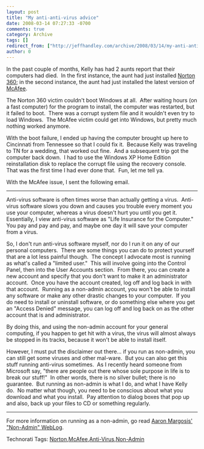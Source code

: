 ```yaml
---
layout: post
title: "My anti-anti-virus advice"
date: 2008-03-14 07:27:33 -0700
comments: true
category: Archive
tags: []
redirect_from: ["http://jeffhandley.com/archive/2008/03/14/my-anti-anti-virus-advice"]
author: 0
---
```

<!-- more -->
<p>In the past couple of months, Kelly has had 2 aunts report that their computers had died.  In the first instance, the aunt had just installed <a href="http://www.symantec.com/norton360/" target="_blank">Norton 360</a>; in the second instance, the aunt had just installed the latest version of <a href="http://us.mcafee.com/root/package.asp?pkgid=276&amp;cid=25636" target="_blank">McAfee</a>.</p>  <p>The Norton 360 victim couldn't boot Windows at all.  After waiting hours (on a fast computer) for the program to install, the computer was restarted, but it failed to boot.  There was a corrupt system file and it wouldn't even try to load Windows.  The McAfee victim could get into Windows, but pretty much nothing worked anymore.</p>  <p>With the boot failure, I ended up having the computer brought up here to Cincinnati from Tennessee so that I could fix it.  Because Kelly was traveling to TN for a wedding, that worked out fine.  And a subsequent trip got the computer back down.  I had to use the Windows XP Home Edition reinstallation disk to replace the corrupt file using the recovery console.  That was the first time I had ever done that.  Fun, let me tell ya.</p>  <p>With the McAfee issue, I sent the following email.</p>  <hr />  <p>Anti-virus software is often times worse than actually getting a virus.  Anti-virus software slows you down and causes you trouble every moment you use your computer, whereas a virus doesn't hurt you until you get it.  Essentially, I view anti-virus software as "Life Insurance for the Computer."  You pay and pay and pay, and maybe one day it will save your computer from a virus.</p>  <p>So, I don't run anti-virus software myself, nor do I run it on any of our personal computers.  There are some things you can do to protect yourself that are a lot less painful though.  The concept I advocate most is running as what's called a "limited user."  This will involve going into the Control Panel, then into the User Accounts section.  From there, you can create a new account and specify that you don't want to make it an administrator account.  Once you have the account created, log off and log back in with that account.  Running as a non-admin account, you won't be able to install any software or make any other drastic changes to your computer.  If you do need to install or uninstall software, or do something else where you get an "Access Denied" message, you can log off and log back on as the other account that is and administrator.</p>  <p>By doing this, and using the non-admin account for your general computing, if you happen to get hit with a virus, the virus will almost always be stopped in its tracks, because it won't be able to install itself.</p>  <p>However, I must put the disclaimer out there... if you run as non-admin, you can still get some viruses and other mal-ware.  But you can also get this stuff running anti-virus sometimes.  As I recently heard someone from Microsoft say, "there are people out there whose sole purpose in life is to break our stuff!"  In other words, there is no silver bullet; there is no guarantee.  But running as non-admin is what I do, and what I have Kelly do.  No matter what though, you need to be conscious about what you download and what you install.  Pay attention to dialog boxes that pop up and also, back up your files to CD or something regularly.</p>  <hr />   <p>For more information on running as a non-admin, go read <a href="http://blogs.msdn.com/aaron_margosis/archive/2004/06/17/158806.aspx" target="_blank">Aaron Margosis' "Non-Admin" WebLog</a>.</p>  <div class="wlWriterSmartContent" id="scid:0767317B-992E-4b12-91E0-4F059A8CECA8:34c30305-c697-47fc-8bf2-5eccc8087b2c" style="padding-right: 0px; display: inline; padding-left: 0px; padding-bottom: 0px; margin: 0px; padding-top: 0px">Technorati Tags: <a href="http://technorati.com/tags/Norton" rel="tag">Norton</a>,<a href="http://technorati.com/tags/McAfee" rel="tag">McAfee</a>,<a href="http://technorati.com/tags/Anti-Virus" rel="tag">Anti-Virus</a>,<a href="http://technorati.com/tags/Non-Admin" rel="tag">Non-Admin</a></div>

